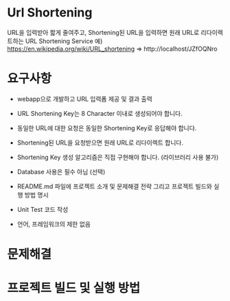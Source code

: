 Url Shortening
==============

URL을 입력받아 짧게 줄여주고, Shortening된 URL을 입력하면 원래 URL로 리다이렉트하는 URL Shortening Service
예) https://en.wikipedia.org/wiki/URL_shortening => http://localhost/JZfOQNro

# 요구사항

* webapp으로 개발하고 URL 입력폼 제공 및 결과 출력
* URL Shortening Key는 8 Character 이내로 생성되어야 합니다. 
* 동일한 URL에 대한 요청은 동일한 Shortening Key로 응답해야 합니다. 
* Shortening된 URL을 요청받으면 원래 URL로 리다이렉트 합니다. 
* Shortening Key 생성 알고리즘은 직접 구현해야 합니다. (라이브러리 사용 불가)
* Database 사용은 필수 아님 (선택)

* README.md 파일에 프로젝트 소개 및 문제해결 전략 그리고 프로젝트 빌드와 실행 방법 명시 
* Unit Test 코드 작성
* 언어, 프레임워크의 제한 없음


# 문제해결


# 프로젝트 빌드 및 실행 방법






